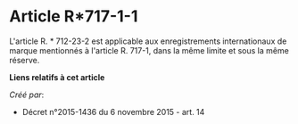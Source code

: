 # Article R*717-1-1

L'article R. * 712-23-2 est applicable aux enregistrements internationaux de marque mentionnés à l'article R. 717-1, dans la
même limite et sous la même réserve.

**Liens relatifs à cet article**

_Créé par_:

  - Décret n°2015-1436 du 6 novembre 2015 - art. 14
